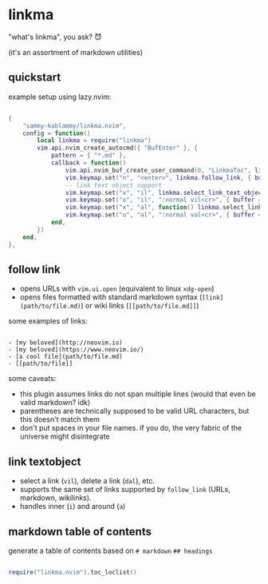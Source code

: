 # linkma

"what's linkma", you ask? 😈

(it's an assortment of markdown utilities)

## quickstart

example setup using lazy.nvim:
```lua

{
    "sammy-kablammy/linkma.nvim",
    config = function()
        local linkma = require("linkma")
        vim.api.nvim_create_autocmd({ "BufEnter" }, {
            pattern = { "*.md" },
            callback = function()
                vim.api.nvim_buf_create_user_command(0, "LinkmaToc", linkma.toc_loclist, {})
                vim.keymap.set("n", "<enter>", linkma.follow_link, { buffer = 0, desc = "follow link" })
                -- link text object support
                vim.keymap.set("x", "il", linkma.select_link_text_object, { buffer = 0, desc = "inner link" })
                vim.keymap.set("o", "il", ":normal vil<cr>", { buffer = 0, desc = "inner link" })
                vim.keymap.set("x", "al", function() linkma.select_link_text_object(true) end, { buffer = 0, desc = "around link" })
                vim.keymap.set("o", "al", ":normal val<cr>", { buffer = 0, desc = "around link" })
            end,
        })
    end,
},

```

## follow link

- opens URLs with `vim.ui.open` (equivalent to linux `xdg-open`)
- opens files formatted with standard markdown syntax
  (`[link](path/to/file.md)`) or wiki links (`[[path/to/file.md]]`)

some examples of links:

```text

- [my beloved](http://neovim.io)
- [my beloved](https://www.neovim.io/)
- [a cool file](path/to/file.md)
- [[path/to/file]]

```

some caveats:

- this plugin assumes links do not span multiple lines (would that even be valid
  markdown? idk)
- parentheses are technically supposed to be valid URL characters, but this
  doesn't match them
- don't put spaces in your file names. if you do, the very fabric of the
  universe might disintegrate

## link textobject

- select a link (`vil`), delete a link (`dal`), etc.
- supports the same set of links supported by `follow_link` (URLs, markdown,
  wikilinks).
- handles inner (`i`) and around (`a`)

## markdown table of contents

generate a table of contents based on `# markdown` `## headings`

```lua

require("linkma.nvim").toc_loclist()

```
